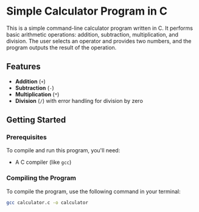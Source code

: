 # Simple Calculator Program in C

This is a simple command-line calculator program written in C. It performs basic arithmetic operations: addition, subtraction, multiplication, and division. The user selects an operator and provides two numbers, and the program outputs the result of the operation.

## Features

- **Addition** (`+`)
- **Subtraction** (`-`)
- **Multiplication** (`*`)
- **Division** (`/`) with error handling for division by zero

## Getting Started

### Prerequisites

To compile and run this program, you'll need:
- A C compiler (like `gcc`)

### Compiling the Program

To compile the program, use the following command in your terminal:

```bash
gcc calculator.c -o calculator
